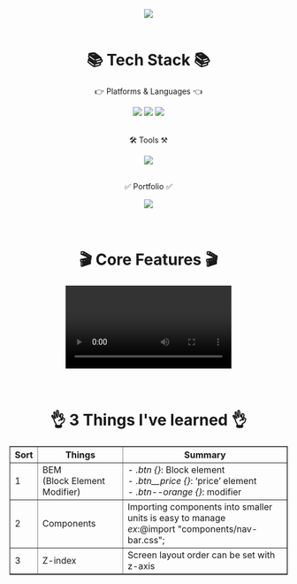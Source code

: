 <div align=center>
    <img src="https://capsule-render.vercel.app/api?type=soft&color=auto&height=200&section=header&text=Momentum-clone&fontSize=90" />
</div>
<br>

<div align=center>
    <h1>📚 Tech Stack 📚</h1>
    <p>👉 Platforms & Languages 👈</p>
</div>
<div align=center>
    <img src="https://img.shields.io/badge/HTML5-E34F26?style=flat&logo=html5&logoColor=white"/>
    <img src="https://img.shields.io/badge/CSS3-1572B6?style=flat&logo=CSS3&logoColor=white" />
    <img src="https://img.shields.io/badge/javascript-F7DF1E?style=flat&logo=javascript&logoColor=white" />
</div>
<br>

<div align=center>
    <p>🛠 Tools ⚒</p>
</div>
<div align=center>
    <img src="https://img.shields.io/badge/VisualStudioCode-007ACC?style=flat&logo=VisualStudioCode&logoColor=white" />
</div>
<br>

<div align=center>
    <p>✅ Portfolio ✅</p>
</div>
<div align=center>
    <a href="https://onelife90.github.io/momentum/">
        <img src="https://img.shields.io/badge/Portfolio-E40046?style=flat&logo=readthedocs&logoColor=white" />
    </a>
</div>
<br>
<br>

<div align=center>
    <h1>🎬 Core Features 🎬</h1>
</div>
<section>
    <div align=center>
        <video src="https://github.com/onelife90/momentum/assets/64455878/05e92a40-1cc4-4540-9648-06f046c7c604.gif"></video>
</section>
<br>
<br>

<div align=center>
    <h1>👌 3 Things I've learned 👌</h1>
    <table border="1">
        <th> Sort </th>
        <th> Things </th>
        <th> Summary </th>
        <tr>
            <td>1</td> 
            <td>BEM<br>(Block Element Modifier)</td> 
            <td>
            <em>- .btn {}</em>: Block element<br>
            <em>- .btn__price {}</em>: ‘price’ element<br>
            <em>- .btn--orange {}</em>: modifier
            </td>
        </tr>
        <tr>
            <td>2</td>
            <td>Components</td>
            <td>Importing components into smaller units is easy to manage<br>
                <em>ex</em>:@import "components/nav-bar.css";
            </td>
        </tr>
        <tr>
            <td>3</td>
            <td>Z-index</td>
            <td>Screen layout order can be set with z-axis</td>
        </tr>
</div>
